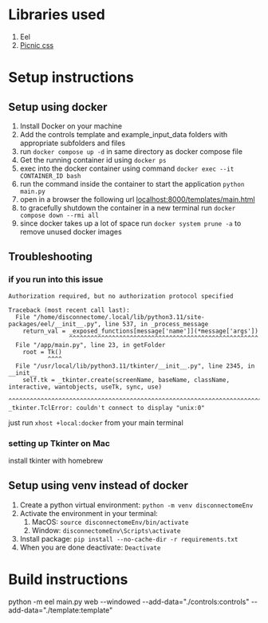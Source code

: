 # Libraries used

1. Eel
2. [Picnic css](https://picnicss.com/)

# Setup instructions

## Setup using docker

1. Install Docker on your machine
2. Add the controls template and example_input_data folders with appropriate subfolders and files
3. run `docker compose up -d` in same directory as docker compose file
4. Get the running container id using `docker ps`
5. exec into the docker container using command `docker exec --it CONTAINER_ID bash`
6. run the command inside the container to start the application `python main.py`
7. open in a browser the following url [localhost:8000/templates/main.html](localhost:8000/templates/main.html)
8. to gracefully shutdown the container in a new terminal run `docker compose down --rmi all`
9. since docker takes up a lot of space run `docker system prune -a` to remove unused docker images

## Troubleshooting

### if you run into this issue

```
Authorization required, but no authorization protocol specified

Traceback (most recent call last):
  File "/home/disconnectome/.local/lib/python3.11/site-packages/eel/__init__.py", line 537, in _process_message
    return_val = _exposed_functions[message['name']](*message['args'])
                 ^^^^^^^^^^^^^^^^^^^^^^^^^^^^^^^^^^^^^^^^^^^^^^^^^^^^^
  File "/app/main.py", line 23, in getFolder
    root = Tk()
           ^^^^
  File "/usr/local/lib/python3.11/tkinter/__init__.py", line 2345, in __init__
    self.tk = _tkinter.create(screenName, baseName, className, interactive, wantobjects, useTk, sync, use)
              ^^^^^^^^^^^^^^^^^^^^^^^^^^^^^^^^^^^^^^^^^^^^^^^^^^^^^^^^^^^^^^^^^^^^^^^^^^^^^^^^^^^^^^^^^^^^
_tkinter.TclError: couldn't connect to display "unix:0"
```

just run `xhost +local:docker` from your main terminal

### setting up Tkinter on Mac

install tkinter with homebrew

## Setup using venv instead of docker

1. Create a python virtual environment: `python -m venv disconnectomeEnv`
2. Activate the environment in your terminal:
   1. MacOS: `source disconnectomeEnv/bin/activate`
   2. Window: `disconnectomeEnv\Scripts\activate`
3. Install package: `pip install --no-cache-dir -r requirements.txt`
4. When you are done deactivate: `Deactivate`

# Build instructions

python -m eel main.py web --windowed --add-data="./controls:controls" --add-data="./template:template"
